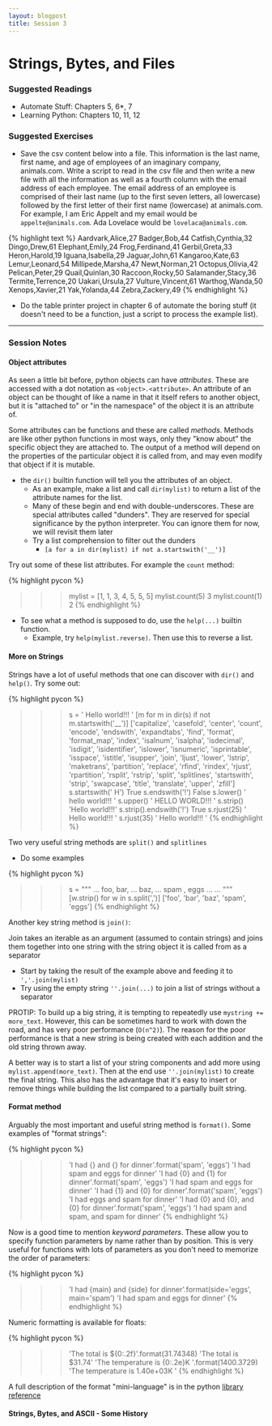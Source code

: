 ```yaml
---
layout: blogpost
title: Session 3
---
```


# Strings, Bytes, and Files

### Suggested Readings

* Automate Stuff: Chapters 5, 6\*, 7
* Learning Python: Chapters 10, 11, 12

### Suggested Exercises

* Save the csv content below into a file. This information is the
  last name, first name, and age of employees of an imaginary company,
  animals.com. Write a script to read in the csv file and then write a
  new file with all the information as well as a fourth column with the
  email address of each employee. The email address of an employee is
  comprised of their last name (up to the first seven letters, all
  lowercase) followed by the first letter of their first name (lowercase)
  at animals.com. For example, I am Eric Appelt and my email would
  be `appelte@animals.com`. Ada Lovelace would be `lovelaca@animals.com`.

{% highlight text %}
Aardvark,Alice,27
Badger,Bob,44
Catfish,Cynthia,32
Dingo,Drew,61
Elephant,Emily,24
Frog,Ferdinand,41
Gerbil,Greta,33
Heron,Harold,19
Iguana,Isabella,29
Jaguar,John,61
Kangaroo,Kate,63
Lemur,Leonard,54
Millipede,Marsha,47
Newt,Norman,21
Octopus,Olivia,42
Pelican,Peter,29
Quail,Quinlan,30
Raccoon,Rocky,50
Salamander,Stacy,36
Termite,Terrence,20
Uakari,Ursula,27
Vulture,Vincent,61
Warthog,Wanda,50
Xenops,Xavier,21
Yak,Yolanda,44
Zebra,Zackery,49
{% endhighlight %}

* Do the table printer project in chapter 6 of automate the boring stuff
  (it doesn't need to be a function, just a script to process the example
  list).

---

### Session Notes

#### Object attributes

As seen a little bit before, python objects can have *attributes*. These are
accessed with a dot notation as `<object>.<attribute>`. An attribute of
an object can be thought of like a name in that it itself refers to another
object, but it is "attached to" or "in the namespace" of the object it is
an attribute of.

Some attributes can be functions and these are called *methods*. Methods
are like other python functions in most ways, only they "know about" the
specific object they are attached to. The output of a method will depend on
the properties of the particular object it is called from, and may even
modify that object if it is mutable.

* the `dir()` builtin function will tell you the attributes of an object.
  * As an example, make a list and call `dir(mylist)` to return a list of
    the attribute names for the list.
  * Many of these begin and end with double-underscores. These are special
    attributes called "dunders". They are reserved for special significance
    by the python interpreter. You can ignore them for now, we will revisit
    them later
  * Try a list comprehension to filter out the dunders
    * `[a for a in dir(mylist) if not a.startswith('__')]`

Try out some of these list attributes. For example the `count` method:

{% highlight pycon %}
>>> mylist = [1, 1, 3, 4, 5, 5, 5]
>>> mylist.count(5)
3
>>> mylist.count(1)
2
{% endhighlight %}

* To see what a method is supposed to do, use the `help(...)` builtin
  function.
  * Example, try `help(mylist.reverse)`. Then use this to reverse a list.

#### More on Strings  

Strings have a lot of useful methods that one can discover with
`dir()` and `help()`. Try some out:

{% highlight pycon %}
>>> s = '   Hello world!!!  '
>>> [m for m in dir(s) if not m.startswith('__')]
['capitalize', 'casefold', 'center', 'count', 'encode', 'endswith', 'expandtabs', 'find', 'format', 'format_map', 'index', 'isalnum', 'isalpha', 'isdecimal', 'isdigit', 'isidentifier', 'islower', 'isnumeric', 'isprintable', 'isspace', 'istitle', 'isupper', 'join', 'ljust', 'lower', 'lstrip', 'maketrans', 'partition', 'replace', 'rfind', 'rindex', 'rjust', 'rpartition', 'rsplit', 'rstrip', 'split', 'splitlines', 'startswith', 'strip', 'swapcase', 'title', 'translate', 'upper', 'zfill']
>>> s.startswith('   H')
True
>>> s.endswith('!')
False
>>> s.lower()
'   hello world!!!  '
>>> s.upper()
'   HELLO WORLD!!!  '
>>> s.strip()
'Hello world!!!'
>>> s.strip().endswith('!')
True
>>> s.rjust(25)
'         Hello world!!!  '
>>> s.rjust(35)
'                   Hello world!!!  '
{% endhighlight %}

Two very useful string methods are `split()` and `splitlines`

* Do some examples

{% highlight pycon %}
>>> s = """
... foo,  bar,
... baz, 
... spam   , eggs
... 
... """
>>> [w.strip() for w in s.split(',')]
['foo', 'bar', 'baz', 'spam', 'eggs']
{% endhighlight %}

Another key string method is `join()`:

Join takes an iterable as an argument (assumed to contain strings) and
joins them together into one string with the string object it is called
from as a separator

* Start by taking the result of the example above and feeding it to
  `','.join(mylist)`
* Try using the empty string `''.join(...)` to join a list of strings
  without a separator

PROTIP: To build up a big string, it is tempting to repeatedly use
`mystring += more_text`. However, this can be sometimes hard to work with
down the road, and has very poor performance (`O(n^2)`). The reason for the
poor performance is that a new string is being created with each addition
and the old string thrown away.

A better way is to start a list of your string components and add more
using `mylist.append(more_text)`. Then at the end use `''.join(mylist)` to
create the final string. This also has the advantage that it's easy to insert
or remove things while building the list compared to a partially built string.

#### Format method

Arguably the most important and useful string method is `format()`. Some
examples of "format strings":

{% highlight pycon %}
>>> 'I had {} and {} for dinner'.format('spam', 'eggs')
'I had spam and eggs for dinner'
>>> 'I had {0} and {1} for dinner'.format('spam', 'eggs')
'I had spam and eggs for dinner'
>>> 'I had {1} and {0} for dinner'.format('spam', 'eggs')
'I had eggs and spam for dinner'
>>> 'I had {0} and {0}, and {0} for dinner'.format('spam', 'eggs')
'I had spam and spam, and spam for dinner'
{% endhighlight %}

Now is a good time to mention *keyword parameters*. These allow you
to specify function parameters by name rather than by position. This
is very useful for functions with lots of parameters as you don't need
to memorize the order of parameters:

{% highlight pycon %}
>>> 'I had {main} and {side} for dinner'.format(side='eggs', main='spam')
'I had spam and eggs for dinner'
{% endhighlight %}

Numeric formatting is available for floats:

{% highlight pycon %}
>>> 'The total is ${0:.2f}'.format(31.74348)
'The total is $31.74'
>>> 'The temperature is {0:.2e}K '.format(1400.3729)
'The temperature is 1.40e+03K '
{% endhighlight %}

A full description of the format "mini-language" is in the python
[library reference](https://docs.python.org/3/library/string.html#formatstrings)

#### Strings, Bytes, and ASCII - Some History
